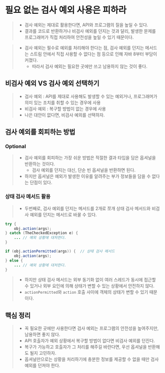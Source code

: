 # 필요 없는 검사 예외 사용은 피하라

> - 검사 예외는 제대로 활용한다면, API와 프로그램의 질을 높일 수 있다.
> - 결과를 코드로 반환하거나 비검사 예외를 던지는 것과 달리, 발생한 문제를 프로그래머가 직접 처리하여 안전성을 높일 수 있기 때문이다.

> - 검사 예외는 필수로 예외를 처리해야 한다는 점, 검사 예외를 던지는 메서드는 스트림 안에서 직접 사용할 수 없다는 점 등으로 인해 자바 8부터 부담이 커졌다.
>   - 따라서 검사 예외는 필요한 곳에만 쓰고 남용하지 않는 것이 좋다.

## 비검사 예외 VS 검사 예외 선택하기
> - 검사 예외 : API를 제대로 사용해도 발생할 수 있는 예외거나, 프로그래머가 의미 있는 조치를 취할 수 있는 경우에 사용
> - 비검사 예외 : 복구할 방법이 없는 경우에 사용
> - 나은 대안이 없다면, 비검사 예외를 선택하자.

## 검사 예외를 회피하는 방법
### Optional
> - 검사 예외를 회피하는 가장 쉬운 방법은 적절한 결과 타입을 담은 옵셔널을 반환하는 것이다.
>   - 검사 예외를 던지는 대신, 단순 빈 옵셔널을 반환하면 된다.
> - 하지만 옵셔널은 예외가 발생한 이유를 알려주는 부가 정보들을 담을 수 없다는 단점이 있다.

### 상태 검사 메서드 활용
> - 두번째로, 검사 예외를 던지는 메서드를 2개로 쪼개 상태 검사 메서드와 비검사 예외를 던지는 메서드로 바꿀 수 있다.
```java
try {
	obj.action(args);
} catch (TheCheckedException e) {
    ... // 예외 상황에 대처한다.
}
```
```java
if (obj.actionPermitted(args)) {  // 상태 검사 메서드
	obj.action(args);
} else {
	... // 예외 상황에 대처한다.
}
```
> - 하지만 상태 검사 메서드는 외부 동기화 없이 여러 스레드가 동시에 접근할 수 있거나 외부 요인에 의해 상태가 변할 수 있는 상황에서 안전하지 않다.
> - `actionPermitted`와 `action` 호출 사이에 객체의 상태가 변할 수 있기 때문이다.

## 핵심 정리
> - 꼭 필요한 곳에만 사용한다면 검사 예외는 프로그램의 안전성을 높여주지만, 남용하면 좋지 않다.
> - API 호출자가 예외 상황에서 복구할 방법이 없다면 비검사 예외를 던진다.
> - 복구가 가능하고 호출자가 그 처리를 해주길 바란다면, 우선 옵셔널을 반환해도 될지 고민하자.
> - 옵셔널만으로는 상황을 처리하기에 충분한 정보를 제공할 수 없을 때만 검사 예외를 던져야 한다.
